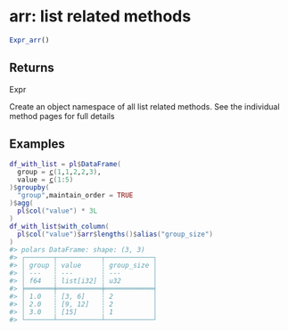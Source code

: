 # arr: list related methods

```r
Expr_arr()
```

## Returns

Expr

Create an object namespace of all list related methods. See the individual method pages for full details

## Examples

<pre class='r-example'><code><span class='r-in'><span><span class='va'>df_with_list</span> <span class='op'>=</span> <span class='va'>pl</span><span class='op'>$</span><span class='fu'>DataFrame</span><span class='op'>(</span></span></span>
<span class='r-in'><span>  group <span class='op'>=</span> <span class='fu'><a href='https://rdrr.io/r/base/c.html'>c</a></span><span class='op'>(</span><span class='fl'>1</span>,<span class='fl'>1</span>,<span class='fl'>2</span>,<span class='fl'>2</span>,<span class='fl'>3</span><span class='op'>)</span>,</span></span>
<span class='r-in'><span>  value <span class='op'>=</span> <span class='fu'><a href='https://rdrr.io/r/base/c.html'>c</a></span><span class='op'>(</span><span class='fl'>1</span><span class='op'>:</span><span class='fl'>5</span><span class='op'>)</span></span></span>
<span class='r-in'><span><span class='op'>)</span><span class='op'>$</span><span class='fu'>groupby</span><span class='op'>(</span></span></span>
<span class='r-in'><span>  <span class='st'>"group"</span>,maintain_order <span class='op'>=</span> <span class='cn'>TRUE</span></span></span>
<span class='r-in'><span><span class='op'>)</span><span class='op'>$</span><span class='fu'>agg</span><span class='op'>(</span></span></span>
<span class='r-in'><span>  <span class='va'>pl</span><span class='op'>$</span><span class='fu'>col</span><span class='op'>(</span><span class='st'>"value"</span><span class='op'>)</span> <span class='op'>*</span> <span class='fl'>3L</span></span></span>
<span class='r-in'><span><span class='op'>)</span></span></span>
<span class='r-in'><span><span class='va'>df_with_list</span><span class='op'>$</span><span class='fu'>with_column</span><span class='op'>(</span></span></span>
<span class='r-in'><span>  <span class='va'>pl</span><span class='op'>$</span><span class='fu'>col</span><span class='op'>(</span><span class='st'>"value"</span><span class='op'>)</span><span class='op'>$</span><span class='va'>arr</span><span class='op'>$</span><span class='fu'>lengths</span><span class='op'>(</span><span class='op'>)</span><span class='op'>$</span><span class='fu'>alias</span><span class='op'>(</span><span class='st'>"group_size"</span><span class='op'>)</span></span></span>
<span class='r-in'><span><span class='op'>)</span></span></span>
<span class='r-out co'><span class='r-pr'>#&gt;</span> polars DataFrame: shape: (3, 3)</span>
<span class='r-out co'><span class='r-pr'>#&gt;</span> ┌───────┬───────────┬────────────┐</span>
<span class='r-out co'><span class='r-pr'>#&gt;</span> │ group ┆ value     ┆ group_size │</span>
<span class='r-out co'><span class='r-pr'>#&gt;</span> │ ---   ┆ ---       ┆ ---        │</span>
<span class='r-out co'><span class='r-pr'>#&gt;</span> │ f64   ┆ list[i32] ┆ u32        │</span>
<span class='r-out co'><span class='r-pr'>#&gt;</span> ╞═══════╪═══════════╪════════════╡</span>
<span class='r-out co'><span class='r-pr'>#&gt;</span> │ 1.0   ┆ [3, 6]    ┆ 2          │</span>
<span class='r-out co'><span class='r-pr'>#&gt;</span> │ 2.0   ┆ [9, 12]   ┆ 2          │</span>
<span class='r-out co'><span class='r-pr'>#&gt;</span> │ 3.0   ┆ [15]      ┆ 1          │</span>
<span class='r-out co'><span class='r-pr'>#&gt;</span> └───────┴───────────┴────────────┘</span>
 </code></pre>